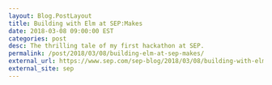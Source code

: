 ```yaml
---
layout: Blog.PostLayout
title: Building with Elm at SEP:Makes 
date: 2018-03-08 09:00:00 EST
categories: post
desc: The thrilling tale of my first hackathon at SEP.
permalink: /post/2018/03/08/building-elm-at-sep-makes/
external_url: https://www.sep.com/sep-blog/2018/03/08/building-with-elm-at-sepmakes/
external_site: sep
---
```

